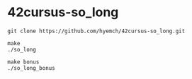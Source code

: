 # 42cursus-so_long

```
git clone https://github.com/hyemch/42cursus-so_long.git
```
```
make
./so_long
```
```
make bonus
./so_long_bonus
```
